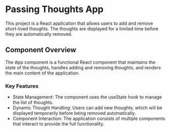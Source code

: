 # Passing Thoughts App

This project is a React application that allows users to add and remove short-lived thoughts. The thoughts are displayed for a limited time before they are automatically removed.

## Component Overview

The App component is a functional React component that maintains the state of the thoughts, handles adding and removing thoughts, and renders the main content of the application.

### Key Features

- State Management: The component uses the useState hook to manage the list of thoughts.
- Dynamic Thought Handling: Users can add new thoughts, which will be displayed temporarily before being removed automatically.
- Component Interaction: The application consists of multiple components that interact to provide the full functionality.
